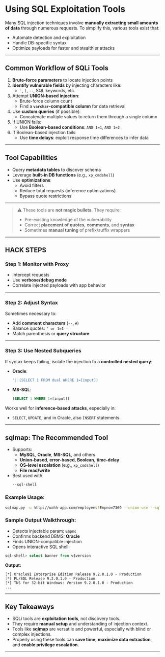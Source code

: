 # Using SQL Exploitation Tools

Many SQL injection techniques involve **manually extracting small amounts of data** through numerous requests. To simplify this, various tools exist that:

* Automate detection and exploitation
* Handle DB-specific syntax
* Optimize payloads for faster and stealthier attacks

---

## **Common Workflow of SQLi Tools**

1. **Brute-force parameters** to locate injection points
2. **Identify vulnerable fields** by injecting characters like:
   * `'`, `)`, `--`, SQL keywords, etc.
3. Attempt **UNION-based injection**:
   * Brute-force column count
   * Find a **`varchar`-compatible column** for data retrieval
4. Use **custom queries** (if possible):
   * Concatenate multiple values to return them through a single column
5. If UNION fails:
   * Use **Boolean-based conditions**: `AND 1=1`, `AND 1=2`
6. If Boolean-based injection fails:
   * Use **time delays**: exploit response time differences to infer data

---

## **Tool Capabilities**

* Query **metadata tables** to discover schema
* Leverage **built-in DB functions** (e.g., `xp_cmdshell`)
* Use **optimizations**:
  - Avoid filters
  - Reduce total requests (inference optimizations)
  - Bypass quote restrictions

---

> ⚠️ These tools are **not magic bullets**. They require:
> - Pre-existing knowledge of the vulnerability
> - Correct **placement of quotes**, **comments**, and **syntax**
> - Sometimes **manual tuning** of prefix/suffix wrappers

---

## **HACK STEPS**

### Step 1: Monitor with Proxy
* Intercept requests
* Use **verbose/debug mode**
* Correlate injected payloads with app behavior

---

### Step 2: Adjust Syntax

Sometimes necessary to:
* Add **comment characters** (`--`, `#`)
* Balance quotes: `' or 1=1--`
* Match parenthesis or **query structure**

---

### Step 3: Use Nested Subqueries

If syntax keeps failing, isolate the injection to a **controlled nested query**:

* **Oracle**:
  ```sql
  '||(SELECT 1 FROM dual WHERE 1=[input])
  ```

* **MS-SQL**:
  ```sql
  (SELECT 1 WHERE 1=[input])
  ```

Works well for **inference-based attacks**, especially in:
* `SELECT`, `UPDATE`, and in Oracle, also `INSERT` statements

---

## **sqlmap: The Recommended Tool**

* Supports:
  - **MySQL**, **Oracle**, **MS-SQL**, and others
  - **Union-based**, **error-based**, **Boolean**, **time-delay**
  - **OS-level escalation** (e.g., `xp_cmdshell`)
  - **File read/write**
* Best used with:
  ```bash
  --sql-shell
  ```

### Example Usage:
```bash
sqlmap.py -u http://wahh-app.com/employees?Empno=7369 --union-use --sql-shell -p Empno
```

### Sample Output Walkthrough:
* Detects injectable param: `Empno`
* Confirms backend DBMS: **Oracle**
* Finds UNION-compatible injection
* Opens interactive SQL shell:
```sql
sql-shell> select banner from v$version
```

**Output:**
```
[*] Oracle9i Enterprise Edition Release 9.2.0.1.0 - Production
[*] PL/SQL Release 9.2.0.1.0 - Production
[*] TNS for 32-bit Windows: Version 9.2.0.1.0 - Production
...
```

---

## **Key Takeaways**

* SQLi tools are **exploitation tools**, not discovery tools.
* They require **manual setup** and understanding of injection context.
* Tools like **sqlmap** are versatile and powerful, especially with blind or complex injections.
* Properly using these tools can **save time**, **maximize data extraction**, and **enable privilege escalation**.

---
